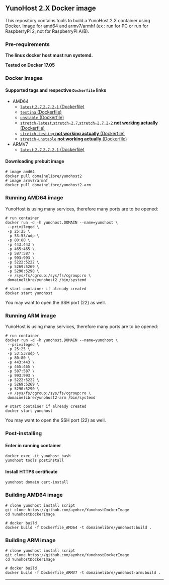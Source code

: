 ## YunoHost 2.X Docker image

This repository contains tools to build a YunoHost 2.X container using Docker.
Image for amd64 and armv7/armhf (ex : run for PC or run for RaspberryPi 2, not for RaspberryPi A/B).

### Pre-requirements 

**The linux docker host must run systemd.**

**Tested on Docker 17.05**

### Docker images

#### Supported tags and respective ``Dockerfile`` links

 * AMD64
   * [``latest``,``2.7``,``2.7.2-1`` (Dockerfile)](https://github.com/domainelibre/YunohostDockerImage/blob/master/Dockerfile_AMD64)
   * [``testing`` (Dockerfile)](https://github.com/domainelibre/YunohostDockerImage/blob/master/Dockerfile_AMD64_testing)
   * [``unstable`` (Dockerfile)](https://github.com/domainelibre/YunohostDockerImage/blob/master/Dockerfile_AMD64_unstable)
   * [``stretch-latest``,``stretch-2.7``,``stretch-2.7.2-2`` **not working actually** (Dockerfile)](https://github.com/domainelibre/YunohostDockerImage/blob/master/Dockerfile_AMD64_stable_stretch)
   * [``stretch-testing`` **not working actually** (Dockerfile)](https://github.com/domainelibre/YunohostDockerImage/blob/master/Dockerfile_AMD64_testing_stretch)
   * [``stretch-unstable`` **not working actually** (Dockerfile)](https://github.com/domainelibre/YunohostDockerImage/blob/master/Dockerfile_AMD64_unstable_stretch)
 * ARMV7
   * [``latest``,``2.7``,``2.7.2-1`` (Dockerfile)](https://github.com/domainelibre/YunohostDockerImage/blob/master/Dockerfile_ARMV7)

#### Downloading prebuit image

```
# image amd64
docker pull domainelibre/yunohost2
# image armv7/armhf
docker pull domainelibre/yunohost2-arm
```

### Running AMD64 image

YunoHost is using many services, therefore many ports are to be opened:

```
# run container
docker run -d -h yunohost.DOMAIN --name=yunohost \
 --privileged \
 -p 25:25 \
 -p 53:53/udp \
 -p 80:80 \
 -p 443:443 \
 -p 465:465 \
 -p 587:587 \
 -p 993:993 \
 -p 5222:5222 \
 -p 5269:5269 \
 -p 5290:5290 \
 -v /sys/fs/cgroup:/sys/fs/cgroup:ro \
 domainelibre/yunohost2 /bin/systemd

# start container if already created
docker start yunohost
```

You may want to open the SSH port (22) as well.

### Running ARM image

YunoHost is using many services, therefore many ports are to be opened:

```
# run container
docker run -d -h yunohost.DOMAIN --name=yunohost \
 --privileged \
 -p 25:25 \
 -p 53:53/udp \
 -p 80:80 \
 -p 443:443 \
 -p 465:465 \
 -p 587:587 \
 -p 993:993 \
 -p 5222:5222 \
 -p 5269:5269 \
 -p 5290:5290 \
 -v /sys/fs/cgroup:/sys/fs/cgroup:ro \
 domainelibre/yunohost2-arm /bin/systemd

# start container if already created
docker start yunohost
```

You may want to open the SSH port (22) as well.

### Post-installing

#### Enter in running container

```
docker exec -it yunohost bash
yunohost tools postinstall
```

#### Install HTTPS certificate

```
yunohost domain cert-install
```

### Building AMD64 image

```
# clone yunohost install script
git clone https://github.com/aymhce/YunohostDockerImage
cd YunohostDockerImage

# docker build
docker build -f Dockerfile_AMD64 -t domainelibre/yunohost:build .
```

### Building ARM image

```
# clone yunohost install script
git clone https://github.com/aymhce/YunohostDockerImage
cd YunohostDockerImage

# docker build
docker build -f Dockerfile_ARMV7 -t domainelibre/yunohost-arm:build .
```

---


